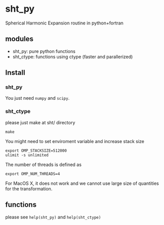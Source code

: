 # sht_py
Spherical Harmonic Expansion routine in python+fortran


## modules
- sht_py: pure python functions
- sht_ctype: functions using ctype (faster and parallerized)

## Install
### sht_py
You just need ```numpy``` and ```scipy```.

### sht_ctype
please just make at sht/ directory
```
make
```
You might need to set enviroment variable and increase stack size
```
export OMP_STACKSIZE=512000
ulimit -s unlimited
```

The number of threads is defined as
```
export OMP_NUM_THREADS=4

```

For MacOS X, it does not work and we cannot use large size of quantities for the transformation.

## functions
please see ```help(sht_py)``` and ```help(sht_ctype)```